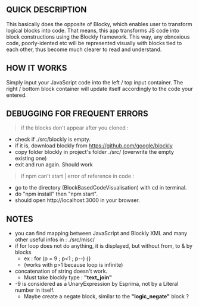 ## QUICK DESCRIPTION 
This basically does the opposite of Blocky, which enables user to transform logical blocks into code. 
That means, this app transforms JS code into block constructions using the Blockly framework. 
This way, any obnoxious code, poorly-idented etc will be represented visually with blocks tied to each other, thus become much clearer to read and understand.
  
  
## HOW IT WORKS
Simply input your JavaScript code into the left / top input container.
The right / bottom block container will update itself accordingly to the code your entered.


## DEBUGGING FOR FREQUENT ERRORS
> if the blocks don't appear after you cloned :
  - check if ./src/blockly is empty.
  - if it is, download blockly from https://github.com/google/blockly 
  - copy folder blockly in project's folder ./src/ (overwrite the empty existing one)
  - exit and run again. Should work
> if npm can't start | error of reference in code :
  - go to the directory (BlockBasedCodeVisualisation) with cd in terminal.
  - do "npm install" then "npm start".
  - should open http://localhost:3000 in your browser.

## NOTES
- you can find mapping between JavaScript and Blockly XML and many other useful infos in : ./src/misc/
- if for loop does not do anything, it is displayed, but without from, to & by blocks
    - ex : for (p = 9 ; p<1 ; p--) {} 
    - (works with p>1 because loop is infinite)
- concatenation of string doesn't work. 
    - Must take blockly type : __"text_join"__
- -9 is considered as a UnaryExpression by Esprima, not by a Literal number in itself.
    - Maybe create a negate block, similar to the __"logic_negate"__ block ?
    
